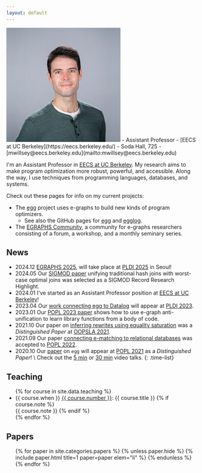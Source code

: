 ```yaml
---
layout: default
---
```




<div class="contact right" markdown="1">
<img id="max-photo" style="max-height: 300px" src="./assets/max.jpg">
- Assistant Professor
- [EECS at UC Berkeley](https://eecs.berkeley.edu/)
- Soda Hall, 725
- [mwillsey@eecs.berkeley.edu](mailto:mwillsey@eecs.berkeley.edu)
</div>

<section markdown="1" id="intro">

I'm an Assistant Professor in
[EECS at UC Berkeley](https://eecs.berkeley.edu/).
My research aims to make program optimization
 more robust, powerful, and accessible.
Along the way, I use techniques from programming languages,
 databases, and systems.

Check out these pages for info on my current projects:

- The [egg](https://egraphs-good.github.io) project uses e-graphs to 
  build new kinds of program optimizers.
  - See also the GitHub pages for 
    [egg](https://github.com/egraphs-good/egg)
    and [egglog](https://github.com/egraphs-good/egglog).
- The [EGRAPHS Community](https://egraphs.org/), 
  a community for e-graphs researchers consisting of a forum, 
  a workshop, and a monthly seminary series.

</section>

<section markdown="1" id="news">

## News

- <time>2024.12</time>
  [EGRAPHS 2025](https://pldi25.sigplan.org/home/egraphs-2025),
  will take place at [PLDI 2025](https://pldi25.sigplan.org/) in Seoul!
- <time>2024.05</time>
  Our [SIGMOD paper](/papers/freejoin) unifying traditional hash joins 
  with worst-case optimal joins was selected as a SIGMOD Record Research Highlight.
- <time>2024.01</time>
  I've started as an Assistant Professor position at [EECS at UC Berkeley](https://eecs.berkeley.edu/)!
- <time>2023.04</time>
  Our [work connecting egg to Datalog](/papers/egglog) 
  will appear at [PLDI 2023](https://pldi23.sigplan.org/).
- <time>2023.01</time>
  Our [POPL 2023 paper](/papers/babble) shows how to use e-graph anti-unification to
  learn library functions from a body of code.
- <time>2021.10</time>
  Our paper on [inferring rewrites using equality saturation](/papers/ruler)
  was a _Distinguished Paper_ at 
  [OOPSLA 2021](https://2021.splashcon.org/details/splash-2021-oopsla/23/Rewrite-Rule-Inference-Using-Equality-Saturation).
- <time>2021.09</time>
  Our paper [connecting e-matching to relational databases](/papers/relational-ematching)
  was accepted to [POPL 2022](https://popl22.sigplan.org/).
- <time>2020.10</time>
  Our [paper](/papers/egg) on `egg` will appear at [POPL 2021](https://popl21.sigplan.org/)
  as a _Distinguished Paper_!  \\
  Check out the
  [5 min](https://youtu.be/ap29SzDAzP0) or
  [30 min](https://youtu.be/LKELTEOFY-s) video talks.
{: .time-list}

</section>

<section id="teaching">

<h2>Teaching</h2>

<ul class="time-list">
{% for course in site.data.teaching %}
  <li> 
    <time>{{ course.when }}</time>
    <a href="{{ course.url }}">{{ course.number }}</a>: {{ course.title }} 
    {% if course.note %} <br> {{ course.note }} {% endif %}
  </li>
{% endfor %}
</ul>

</section>

<section id="papers">

<h2>Papers</h2>

<ul class="papers">
{% for paper in site.categories.papers %}
  {% unless paper.hide %}
    {% include paper.html title=1 paper=paper elem="li" %}
  {% endunless %}
{% endfor %}
</ul>

</section>
